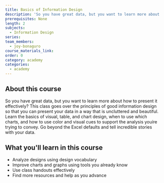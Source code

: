 ```yaml
---
title: Basics of Information Design
description: 'So you have great data, but you want to learn more about how to present it effectively? This class goes over the principles of good information design so that you can present your data in a way that is uncluttered and beautiful.'
prerequisites: None
length: 2
subjects:
  - Information Design
series:
team_members:
  - joy-bonaguro
course_materials_link:
order: 0
category: academy
categories:
  - academy
---
```



## About this course

So you have great data, but you want to learn more about how to present it effectively? This class goes over the principles of good information design so that you can present your data in a way that is uncluttered and beautiful. Learn the basics of visual, table, and chart design, when to use which charts, and how to use color and visual cues to support the analysis you&iacute;re trying to convey. Go beyond the Excel defaults and tell incredible stories with your data.

## What you'll learn in this course

- Analyze designs using design vocabulary
- Improve charts and graphs using tools you already know
- Use class handouts effectively
- Find more resources and help as you advance
